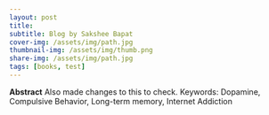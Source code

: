 ```yaml
---
layout: post
title:
subtitle: Blog by Sakshee Bapat
cover-img: /assets/img/path.jpg
thumbnail-img: /assets/img/thumb.png
share-img: /assets/img/path.jpg
tags: [books, test]
---
```

**Abstract**
Also made changes to this to check.
Keywords: Dopamine, Compulsive Behavior, Long-term memory, Internet Addiction

